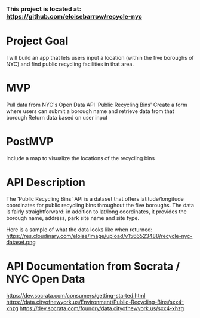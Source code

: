 ### This project is located at: https://github.com/eloisebarrow/recycle-nyc

# Project Goal

I will build an app that lets users input a location (within the five boroughs of NYC) and find public recycling facilities in that area.

# MVP

Pull data from NYC's Open Data API 'Public Recycling Bins'
Create a form where users can submit a borough name and retrieve data from that borough
Return data based on user input

# PostMVP

Include a map to visualize the locations of the recycling bins

# API Description

The 'Public Recycling Bins' API is a dataset that offers latitude/longitude coordinates for public recycling bins throughout the five boroughs. The data is fairly straightforward: in addition to lat/long coordinates, it provides the borough name, address, park site name and site type.

Here is a sample of what the data looks like when returned: https://res.cloudinary.com/eloise/image/upload/v1566523488/recycle-nyc-dataset.png

# API Documentation from Socrata / NYC Open Data
https://dev.socrata.com/consumers/getting-started.html
https://data.cityofnewyork.us/Environment/Public-Recycling-Bins/sxx4-xhzg
https://dev.socrata.com/foundry/data.cityofnewyork.us/sxx4-xhzg
